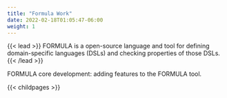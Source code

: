 ```yaml
---
title: "Formula Work"
date: 2022-02-18T01:05:47-06:00
weight: 1
---
```


{{< lead >}}
FORMULA is a open-source language and tool for defining domain-specific languages (DSLs) and checking properties of those DSLs.
{{< /lead >}}

FORMULA core development: adding features to the FORMULA tool.

{{< childpages >}}